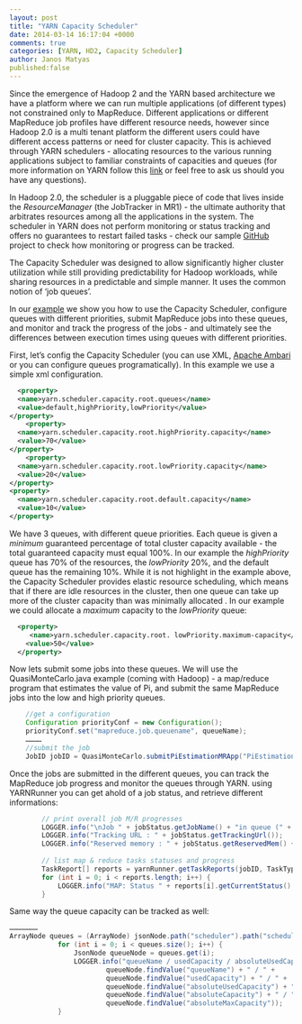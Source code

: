 ```yaml
---
layout: post
title: "YARN Capacity Scheduler"
date: 2014-03-14 16:17:04 +0000
comments: true
categories: [YARN, HD2, Capacity Scheduler]
author: Janos Matyas
published:false
---
```


Since the emergence of Hadoop 2 and the YARN based architecture we have a platform where we can run multiple applications (of different types) not constrained only to MapReduce. Different applications or different MapReduce job profiles have different resource needs, however since Hadoop 2.0 is a multi tenant platform the different users could have different access patterns or need for cluster capacity. This is achieved through YARN schedulers - allocating resources to the various running applications subject to familiar constraints of capacities and queues (for more information on YARN follow this [link](http://hortonworks.com/hadoop/yarn/) or  feel free to ask us should you have any questions).

In Hadoop 2.0, the scheduler is a pluggable piece of code that lives inside the *ResourceManager* (the JobTracker in MR1) - the ultimate authority that arbitrates resources among all the applications in the system. The scheduler in YARN does not perform monitoring or status tracking and offers no guarantees to restart failed tasks - check our sample [GitHub](https://github.com/sequenceiq/sequenceiq-samples) project to check how monitoring or progress can be tracked. 

The Capacity Scheduler was designed to allow significantly higher cluster utilization while still providing predictability for Hadoop workloads, while sharing resources in a predictable and simple manner. It uses the common notion of ‘job queues’.

In our [example](https://github.com/sequenceiq/sequenceiq-samples) we show you how to use the Capacity Scheduler, configure queues with different priorities, submit MapReduce jobs into these queues, and monitor and track the progress of the jobs - and ultimately see the differences between execution times using queues with different priorities. 

First, let’s config the Capacity Scheduler (you can use XML, [Apache Ambari](http://ambari.apache.org/) or you can configure queues programatically). In this example we use a simple xml configuration.

``` xml 
  <property>
  <name>yarn.scheduler.capacity.root.queues</name>
  <value>default,highPriority,lowPriority</value>
</property>
    <property>
  <name>yarn.scheduler.capacity.root.highPriority.capacity</name>
  <value>70</value>
</property>
    <property>
  <name>yarn.scheduler.capacity.root.lowPriority.capacity</name>
  <value>20</value>
</property>
<property>
  <name>yarn.scheduler.capacity.root.default.capacity</name>
  <value>10</value>
</property>
```
We have 3 queues, with different queue priorities. Each queue is given a *minimum* guaranteed percentage of total cluster capacity available - the total guaranteed capacity must equal 100%. In our example the *highPriority* queue has 70% of the resources, the *lowPriority* 20%, and the default queue has the remaining 10%. While it is not highlight in the example above, the Capacity Scheduler provides elastic resource scheduling, which means that if there are idle resources in the cluster, then one queue can take up more of the cluster capacity than was minimally allocated . In our example we could allocate a *maximum* capacity to the *lowPriority* queue:

``` xml 
  <property>
 	 <name>yarn.scheduler.capacity.root. lowPriority.maximum-capacity</name>
  	<value>50</value>
  </property>
```

Now lets submit some jobs into these queues. We will use the QuasiMonteCarlo.java example (coming with Hadoop) - a map/reduce program that estimates the value of Pi, and submit the same MapReduce jobs into the low and high priority queues. 

``` java
	//get a configuration
    Configuration priorityConf = new Configuration();
    priorityConf.set("mapreduce.job.queuename", queueName);
    …………		
	//submit the job
    JobID jobID = QuasiMonteCarlo.submitPiEstimationMRApp("PiEstimation into: " + queueName, 10, 3, tempDir, priorityConf);
```
Once the jobs are submitted in the different queues, you can track the MapReduce job progress and monitor the queues through YARN. using YARNRunner you can get ahold of a job status, and  retrieve different informations:

``` java 
		// print overall job M/R progresses
		LOGGER.info("\nJob " + jobStatus.getJobName() + "in queue (" + jobStatus.getQueue() + ")" + " progress M/R: " + jobStatus.getMapProgress() + "/" + jobStatus.getReduceProgress());
		LOGGER.info("Tracking URL : " + jobStatus.getTrackingUrl());
		LOGGER.info("Reserved memory : " + jobStatus.getReservedMem() + ", used memory : "+ jobStatus.getUsedMem() + " and used slots : "+ jobStatus.getNumUsedSlots());
		
		// list map & reduce tasks statuses and progress		
		TaskReport[] reports = yarnRunner.getTaskReports(jobID, TaskType.MAP);
		for (int i = 0; i < reports.length; i++) {
			LOGGER.info("MAP: Status " + reports[i].getCurrentStatus() + " with task ID " + reports[i].getTaskID() + ", and progress " + reports[i].getProgress()); 
		}
```

Same way the queue capacity can be tracked as well:

```java 
…………………
ArrayNode queues = (ArrayNode) jsonNode.path("scheduler").path("schedulerInfo").path("queues").get("queue");
			for (int i = 0; i < queues.size(); i++) {
				JsonNode queueNode = queues.get(i);						
				LOGGER.info("queueName / usedCapacity / absoluteUsedCap / absoluteCapacity / absMaxCapacity: " + 
						queueNode.findValue("queueName") + " / " +
						queueNode.findValue("usedCapacity") + " / " + 
						queueNode.findValue("absoluteUsedCapacity") + " / " + 
						queueNode.findValue("absoluteCapacity") + " / " +
						queueNode.findValue("absoluteMaxCapacity"));
			}

```




